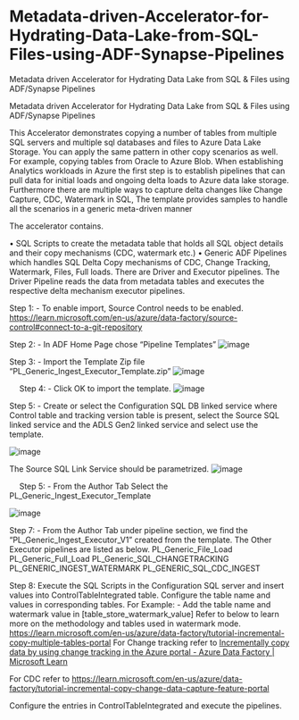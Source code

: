 # Metadata-driven-Accelerator-for-Hydrating-Data-Lake-from-SQL-Files-using-ADF-Synapse-Pipelines
Metadata driven Accelerator for Hydrating Data Lake from SQL &amp; Files using ADF/Synapse Pipelines

Metadata driven Accelerator for Hydrating Data Lake from SQL &amp; Files using ADF/Synapse Pipelines

This Accelerator demonstrates copying a number of tables from multiple SQL servers and multiple sql databases and files to Azure Data Lake Storage. You can apply the same pattern in other copy scenarios as well. For example, copying tables from Oracle to Azure Blob. When establishing Analytics workloads in Azure the first step is to establish pipelines that can pull data for initial loads and ongoing delta loads to Azure data lake storage. Furthermore there are multiple ways to capture delta changes like Change Capture, CDC, Watermark in SQL, The template provides samples to handle all the scenarios in a generic meta-driven manner

The accelerator contains.

•	SQL Scripts to create the metadata table that holds all SQL object details and their copy mechanisms (CDC, watermark etc.)
•	Generic ADF Pipelines which handles SQL Delta Copy mechanisms of CDC, Change Tracking, Watermark, Files, Full loads.
    There are Driver and Executor pipelines.
    The Driver Pipeline reads the data from metadata tables and executes the respective delta mechanism executor pipelines.


Step 1: -
To enable import, Source Control needs to be enabled.
https://learn.microsoft.com/en-us/azure/data-factory/source-control#connect-to-a-git-repository

Step 2: -
In ADF Home Page chose “Pipeline Templates”
 ![image](https://user-images.githubusercontent.com/120069348/234419321-907c204d-9d88-455a-b1a2-f900d00171d9.png)

Step 3: -
Import the Template Zip file “PL_Generic_Ingest_Executor_Template.zip” 
 ![image](https://user-images.githubusercontent.com/120069348/234419390-9c9a8afc-7083-417a-98d1-522fdb778140.png)


 
Step 4: -
Click OK to import the template.
 ![image](https://user-images.githubusercontent.com/120069348/234419407-6edb6da0-d7fd-46d3-967b-62304ab5a31f.png)


Step 5: -
Create or select the Configuration SQL DB linked service where Control table and tracking version table is present, select the Source SQL linked service and the ADLS Gen2 linked service and select use the template.

![image](https://user-images.githubusercontent.com/120069348/234419505-79ba4044-bf12-45d0-9683-0eecfbeac0a1.png)

 
The Source SQL Link Service should be parametrized.
![image](https://user-images.githubusercontent.com/120069348/234419523-9339c8cf-a611-4f56-8366-72873f62ad8f.png)

  
Step 5: -
From the Author Tab Select the PL_Generic_Ingest_Executor_Template
 
![image](https://user-images.githubusercontent.com/120069348/234420387-f02a29cf-911c-42cc-a555-2034b17c3928.png)


Step 7: -
From the Author Tab under pipeline section, we find the “PL_Generic_Ingest_Executor_V1” created from the template. The Other Executor pipelines are listed as below.
PL_Generic_File_Load
PL_Generic_Full_Load
PL_Generic_SQL_CHANGETRACKING
PL_GENERIC_INGEST_WATERMARK
PL_GENERIC_SQL_CDC_INGEST
 

Step 8:
Execute the SQL Scripts in the Configuration SQL server and insert values into ControlTableIntegrated table. Configure the table name and values in corresponding tables. 
For Example: - Add the table name and watermark value in [table_store_watermark_value]
Refer to below to learn more on the methodology and tables used in watermark mode.
https://learn.microsoft.com/en-us/azure/data-factory/tutorial-incremental-copy-multiple-tables-portal
For Change tracking refer to
[Incrementally copy data by using change tracking in the Azure portal - Azure Data Factory | Microsoft Learn](https://learn.microsoft.com/en-us/azure/data-factory/tutorial-incremental-copy-change-tracking-feature-portal)

For CDC refer to
https://learn.microsoft.com/en-us/azure/data-factory/tutorial-incremental-copy-change-data-capture-feature-portal

Configure the entries in ControlTableIntegrated and execute the pipelines.
 


